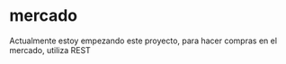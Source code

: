 # mercado
Actualmente estoy empezando este proyecto, para hacer compras en el mercado, utiliza REST
